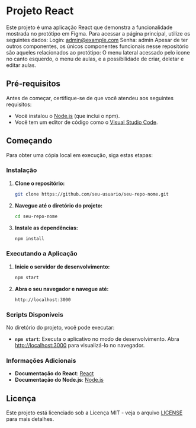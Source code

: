 # Projeto React

Este projeto é uma aplicação React que demonstra a funcionalidade mostrada no protótipo em Figma. Para acessar a página principal, utilize os seguintes dados:
Login: admin@example.com
Senha: admin
Apesar de ter outros componentes, os únicos componentes funcionais nesse repositório são aqueles relacionados ao protótipo: O menu lateral acessado pelo icone no canto esquerdo, o menu de aulas, e a possibilidade de criar, deletar e editar aulas. 

## Pré-requisitos

Antes de começar, certifique-se de que você atendeu aos seguintes requisitos:
- Você instalou o [Node.js](https://nodejs.org/) (que inclui o npm).
- Você tem um editor de código como o [Visual Studio Code](https://code.visualstudio.com/).

## Começando

Para obter uma cópia local em execução, siga estas etapas:

### Instalação

1. **Clone o repositório:**

    ```bash
    git clone https://github.com/seu-usuario/seu-repo-nome.git
    ```

2. **Navegue até o diretório do projeto:**

    ```bash
    cd seu-repo-nome
    ```

3. **Instale as dependências:**

    ```bash
    npm install
    ```

### Executando a Aplicação

1. **Inicie o servidor de desenvolvimento:**

    ```bash
    npm start
    ```

2. **Abra o seu navegador e navegue até:**

    ```
    http://localhost:3000
    ```


### Scripts Disponíveis

No diretório do projeto, você pode executar:

- **`npm start`**: Executa o aplicativo no modo de desenvolvimento. Abra [http://localhost:3000](http://localhost:3000) para visualizá-lo no navegador.


### Informações Adicionais

- **Documentação do React**: [React](https://reactjs.org/)
- **Documentação do Node.js**: [Node.js](https://nodejs.org/en/docs/)

## Licença

Este projeto está licenciado sob a Licença MIT - veja o arquivo [LICENSE](LICENSE) para mais detalhes.
